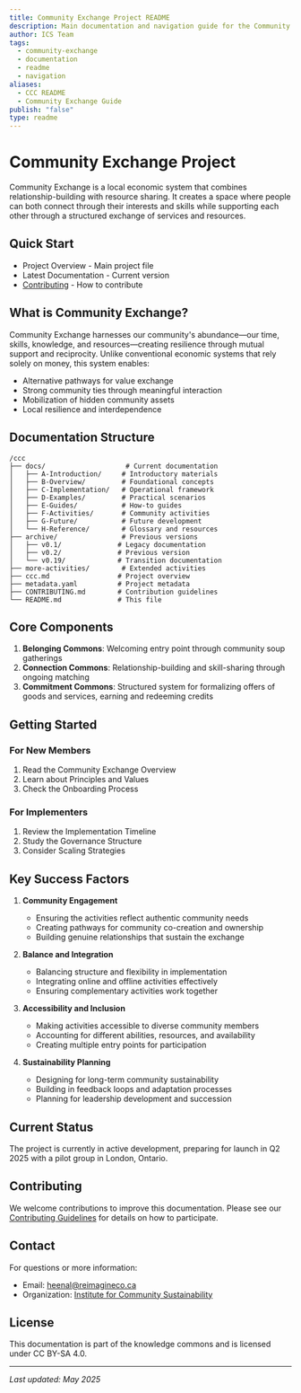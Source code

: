 ```yaml
---
title: Community Exchange Project README
description: Main documentation and navigation guide for the Community Exchange project
author: ICS Team
tags:
  - community-exchange
  - documentation
  - readme
  - navigation
aliases:
  - CCC README
  - Community Exchange Guide
publish: "false"
type: readme
---
```


# Community Exchange Project

Community Exchange is a local economic system that combines relationship-building with resource sharing. It creates a space where people can both connect through their interests and skills while supporting each other through a structured exchange of services and resources.

## Quick Start

- Project Overview - Main project file
- Latest Documentation - Current version
- [Contributing](CONTRIBUTING.md) - How to contribute

## What is Community Exchange?

Community Exchange harnesses our community's abundance—our time, skills, knowledge, and resources—creating resilience through mutual support and reciprocity. Unlike conventional economic systems that rely solely on money, this system enables:

- Alternative pathways for value exchange
- Strong community ties through meaningful interaction
- Mobilization of hidden community assets
- Local resilience and interdependence

## Documentation Structure

```
/ccc
├── docs/                    # Current documentation
│   ├── A-Introduction/     # Introductory materials
│   ├── B-Overview/         # Foundational concepts
│   ├── C-Implementation/   # Operational framework
│   ├── D-Examples/         # Practical scenarios
│   ├── E-Guides/           # How-to guides
│   ├── F-Activities/       # Community activities
│   ├── G-Future/           # Future development
│   └── H-Reference/        # Glossary and resources
├── archive/                # Previous versions
│   ├── v0.1/              # Legacy documentation
│   ├── v0.2/              # Previous version
│   └── v0.19/             # Transition documentation
├── more-activities/        # Extended activities
├── ccc.md                 # Project overview
├── metadata.yaml          # Project metadata
├── CONTRIBUTING.md        # Contribution guidelines
└── README.md              # This file
```

## Core Components

1. **Belonging Commons**: Welcoming entry point through community soup gatherings
2. **Connection Commons**: Relationship-building and skill-sharing through ongoing matching
3. **Commitment Commons**: Structured system for formalizing offers of goods and services, earning and redeeming credits

## Getting Started

### For New Members
1. Read the Community Exchange Overview
2. Learn about Principles and Values
3. Check the Onboarding Process

### For Implementers
1. Review the Implementation Timeline
2. Study the Governance Structure
3. Consider Scaling Strategies

## Key Success Factors

1. **Community Engagement**
   - Ensuring the activities reflect authentic community needs
   - Creating pathways for community co-creation and ownership
   - Building genuine relationships that sustain the exchange

2. **Balance and Integration**
   - Balancing structure and flexibility in implementation
   - Integrating online and offline activities effectively
   - Ensuring complementary activities work together

3. **Accessibility and Inclusion**
   - Making activities accessible to diverse community members
   - Accounting for different abilities, resources, and availability
   - Creating multiple entry points for participation

4. **Sustainability Planning**
   - Designing for long-term community sustainability
   - Building in feedback loops and adaptation processes
   - Planning for leadership development and succession

## Current Status

The project is currently in active development, preparing for launch in Q2 2025 with a pilot group in London, Ontario.

## Contributing

We welcome contributions to improve this documentation. Please see our [Contributing Guidelines](CONTRIBUTING.md) for details on how to participate.

## Contact

For questions or more information:
- Email: heenal@reimagineco.ca
- Organization: [Institute for Community Sustainability](https://communitysustainability.ca/)

## License

This documentation is part of the knowledge commons and is licensed under CC BY-SA 4.0.

---

*Last updated: May 2025*
